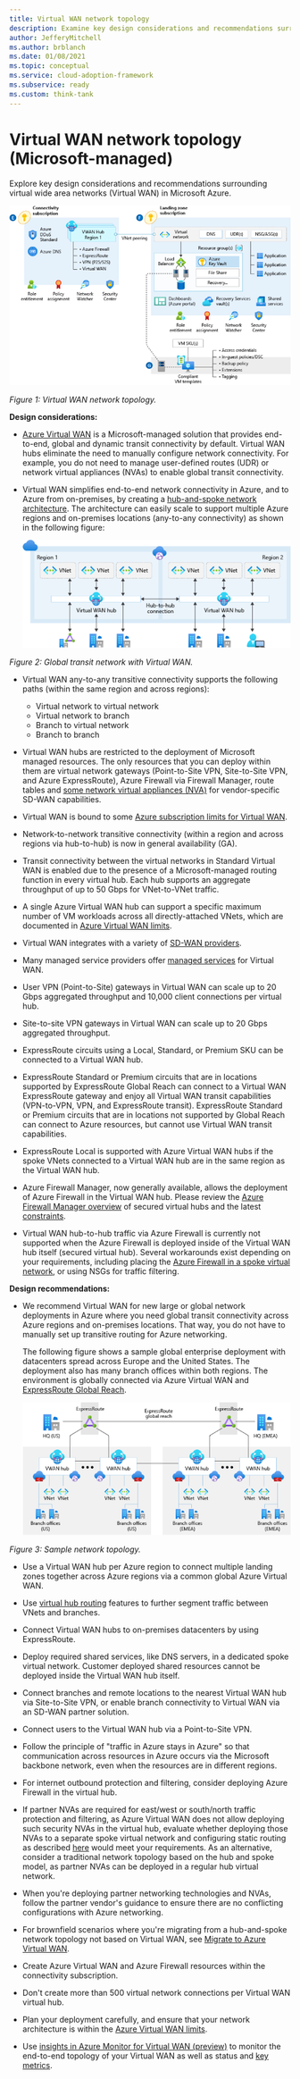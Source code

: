 ```yaml
---
title: Virtual WAN network topology
description: Examine key design considerations and recommendations surrounding virtual wide area networks in Microsoft Azure.
author: JefferyMitchell
ms.author: brblanch
ms.date: 01/08/2021
ms.topic: conceptual
ms.service: cloud-adoption-framework
ms.subservice: ready
ms.custom: think-tank
---
```


<!-- docutune:casing "Azure VPN Gateway" "Local, Standard, or Premium SKU" "ExpressRoute Standard or Premium circuits" L7 -->
<!-- cSpell:ignore autoregistration onprem privatelink -->

# Virtual WAN network topology (Microsoft-managed)

Explore key design considerations and recommendations surrounding virtual wide area networks (Virtual WAN) in Microsoft Azure.

![Diagram that illustrates a Virtual WAN network topology.](./media/virtual-wan-topology.png)

*Figure 1: Virtual WAN network topology.*

**Design considerations:**

- [Azure Virtual WAN](/azure/virtual-wan/virtual-wan-about) is a Microsoft-managed solution that provides end-to-end, global and dynamic transit connectivity by default. Virtual WAN hubs eliminate the need to manually configure network connectivity. For example, you do not need to manage user-defined routes (UDR) or network virtual appliances (NVAs) to enable global transit connectivity.

- Virtual WAN simplifies end-to-end network connectivity in Azure, and to Azure from on-premises, by creating a [hub-and-spoke network architecture](/azure/virtual-wan/virtual-wan-global-transit-network-architecture). The architecture can easily scale to support multiple Azure regions and on-premises locations (any-to-any connectivity) as shown in the following figure:

  ![Diagram that illustrates a global transit network with Virtual WAN.](./media/global-transit.png)

 *Figure 2: Global transit network with Virtual WAN.*

- Virtual WAN any-to-any transitive connectivity supports the following paths (within the same region and across regions):

  - Virtual network to virtual network
  - Virtual network to branch
  - Branch to virtual network
  - Branch to branch

- Virtual WAN hubs are restricted to the deployment of Microsoft managed resources. The only resources that you can deploy within them are virtual network gateways (Point-to-Site VPN, Site-to-Site VPN, and Azure ExpressRoute), Azure Firewall via Firewall Manager, route tables and [some network virtual appliances (NVA)](/azure/virtual-wan/about-nva-hub) for vendor-specific SD-WAN capabilities.

- Virtual WAN is bound to some [Azure subscription limits for Virtual WAN](/azure/azure-resource-manager/management/azure-subscription-service-limits#virtual-wan-limits).

- Network-to-network transitive connectivity (within a region and across regions via hub-to-hub) is now in general availability (GA).

- Transit connectivity between the virtual networks in Standard Virtual WAN is enabled due to the presence of a Microsoft-managed routing function in every virtual hub. Each hub supports an aggregate throughput of up to 50 Gbps for VNet-to-VNet traffic.

- A single Azure Virtual WAN hub can support a specific maximum number of VM workloads across all directly-attached VNets, which are documented in [Azure Virtual WAN limits](/azure/azure-resource-manager/management/azure-subscription-service-limits#virtual-wan-limits).

- Virtual WAN integrates with a variety of [SD-WAN providers](/azure/virtual-wan/virtual-wan-locations-partners).

- Many managed service providers offer [managed services](/azure/networking/networking-partners-msp) for Virtual WAN.

- User VPN (Point-to-Site) gateways in Virtual WAN can scale up to 20 Gbps aggregated throughput and 10,000 client connections per virtual hub.

- Site-to-site VPN gateways in Virtual WAN can scale up to 20 Gbps aggregated throughput.

- ExpressRoute circuits using a Local, Standard, or Premium SKU can be connected to a Virtual WAN hub.

- ExpressRoute Standard or Premium circuits that are in locations supported by ExpressRoute Global Reach can connect to a Virtual WAN ExpressRoute gateway and enjoy all Virtual WAN transit capabilities (VPN-to-VPN, VPN, and ExpressRoute transit). ExpressRoute Standard or Premium circuits that are in locations not supported by Global Reach can connect to Azure resources, but cannot use Virtual WAN transit capabilities.

- ExpressRoute Local is supported with Azure Virtual WAN hubs if the spoke VNets connected to a Virtual WAN hub are in the same region as the Virtual WAN hub.

- Azure Firewall Manager, now generally available, allows the deployment of Azure Firewall in the Virtual WAN hub. Please review the [Azure Firewall Manager overview](/azure/firewall-manager/overview) of secured virtual hubs and the latest [constraints](/azure/firewall-manager/overview#known-issues).

- Virtual WAN hub-to-hub traffic via Azure Firewall is currently not supported when the Azure Firewall is deployed inside of the Virtual WAN hub itself (secured virtual hub). Several workarounds exist depending on your requirements, including placing the [Azure Firewall in a spoke virtual network](/azure/virtual-wan/scenario-route-through-nva), or using NSGs for traffic filtering.

**Design recommendations:**

- We recommend Virtual WAN for new large or global network deployments in Azure where you need global transit connectivity across Azure regions and on-premises locations. That way, you do not have to manually set up transitive routing for Azure networking.

  The following figure shows a sample global enterprise deployment with datacenters spread across Europe and the United States. The deployment also has many branch offices within both regions. The environment is globally connected via Azure Virtual WAN and [ExpressRoute Global Reach](/azure/expressroute/expressroute-global-reach).

  ![Diagram of a sample network topology.](./media/global-reach-topology.png)

 *Figure 3: Sample network topology.*

- Use a Virtual WAN hub per Azure region to connect multiple landing zones together across Azure regions via a common global Azure Virtual WAN.

- Use [virtual hub routing](/azure/virtual-wan/about-virtual-hub-routing) features to further segment traffic between VNets and branches.

- Connect Virtual WAN hubs to on-premises datacenters by using ExpressRoute.

- Deploy required shared services, like DNS servers, in a dedicated spoke virtual network. Customer deployed shared resources cannot be deployed inside the Virtual WAN hub itself.

- Connect branches and remote locations to the nearest Virtual WAN hub via Site-to-Site VPN, or enable branch connectivity to Virtual WAN via an SD-WAN partner solution.

- Connect users to the Virtual WAN hub via a Point-to-Site VPN.

- Follow the principle of "traffic in Azure stays in Azure" so that communication across resources in Azure occurs via the Microsoft backbone network, even when the resources are in different regions.

- For internet outbound protection and filtering, consider deploying Azure Firewall in the virtual hub.

- If partner NVAs are required for east/west or south/north traffic protection and filtering, as Azure Virtual WAN does not allow deploying such security NVAs in the virtual hub, evaluate whether deploying those NVAs to a separate spoke virtual network and configuring static routing as described [here](/azure/virtual-wan/scenario-route-through-nva) would meet your requirements. As an alternative, consider a traditional network topology based on the hub and spoke model, as partner NVAs can be deployed in a regular hub virtual network.

- When you're deploying partner networking technologies and NVAs, follow the partner vendor's guidance to ensure there are no conflicting configurations with Azure networking.

- For brownfield scenarios where you're migrating from a hub-and-spoke network topology not based on Virtual WAN, see [Migrate to Azure Virtual WAN](/azure/virtual-wan/migrate-from-hub-spoke-topology).

- Create Azure Virtual WAN and Azure Firewall resources within the connectivity subscription.

- Don't create more than 500 virtual network connections per Virtual WAN virtual hub.

- Plan your deployment carefully, and ensure that your network architecture is within the [Azure Virtual WAN limits](/azure/azure-resource-manager/management/azure-subscription-service-limits#virtual-wan-limits).

- Use [insights in Azure Monitor for Virtual WAN (preview)](/azure/virtual-wan/azure-monitor-insights) to monitor the end-to-end topology of your Virtual WAN as well as status and [key metrics](/azure/virtual-wan/azure-monitor-insights#detailed).
